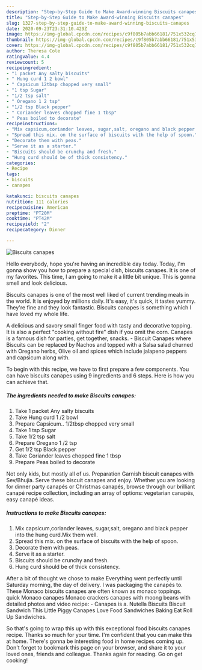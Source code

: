```yaml
---
description: "Step-by-Step Guide to Make Award-winning Biscuits canapes"
title: "Step-by-Step Guide to Make Award-winning Biscuits canapes"
slug: 1327-step-by-step-guide-to-make-award-winning-biscuits-canapes
date: 2020-09-23T23:31:10.429Z
image: https://img-global.cpcdn.com/recipes/c9f805b7abb66181/751x532cq70/biscuits-canapes-recipe-main-photo.jpg
thumbnail: https://img-global.cpcdn.com/recipes/c9f805b7abb66181/751x532cq70/biscuits-canapes-recipe-main-photo.jpg
cover: https://img-global.cpcdn.com/recipes/c9f805b7abb66181/751x532cq70/biscuits-canapes-recipe-main-photo.jpg
author: Theresa Cole
ratingvalue: 4.4
reviewcount: 5
recipeingredient:
- "1 packet Any salty biscuits"
- " Hung curd 1 2 bowl"
- " Capsicum 12tbsp chopped very small"
- "1 tsp Sugar"
- "1/2 tsp salt"
- " Oregano 1 2 tsp"
- "1/2 tsp Black pepper"
- " Coriander leaves chopped fine 1 tbsp"
- " Peas boiled to decorate"
recipeinstructions:
- "Mix capsicum,coriander leaves, sugar,salt, oregano and black pepper into the hung curd.Mix them well."
- "Spread this mix. on the surface of biscuits with the help of spoon."
- "Decorate them with peas."
- "Serve it as a starter."
- "Biscuits should be crunchy and fresh."
- "Hung curd should be of thick consistency."
categories:
- Recipe
tags:
- biscuits
- canapes

katakunci: biscuits canapes 
nutrition: 111 calories
recipecuisine: American
preptime: "PT20M"
cooktime: "PT42M"
recipeyield: "2"
recipecategory: Dinner

---
```



![Biscuits canapes](https://img-global.cpcdn.com/recipes/c9f805b7abb66181/751x532cq70/biscuits-canapes-recipe-main-photo.jpg)

Hello everybody, hope you're having an incredible day today. Today, I'm gonna show you how to prepare a special dish, biscuits canapes. It is one of my favorites. This time, I am going to make it a little bit unique. This is gonna smell and look delicious.

Biscuits canapes is one of the most well liked of current trending meals in the world. It is enjoyed by millions daily. It's easy, it's quick, it tastes yummy. They're fine and they look fantastic. Biscuits canapes is something which I have loved my whole life.

A delicious and savory small finger food with tasty and decorative topping. It is also a perfect &#34;cooking without fire&#34; dish if you omit the corn. Canapes is a famous dish for parties, get together, snacks. - Biscuit Canapes where Biscuits can be replaced by Nachos and topped with a Salsa salad churned with Oregano herbs, Olive oil and spices which include jalapeno peppers and capsicum along with.


To begin with this recipe, we have to first prepare a few components. You can have biscuits canapes using 9 ingredients and 6 steps. Here is how you can achieve that.

<!--inarticleads1-->

##### The ingredients needed to make Biscuits canapes:

1. Take 1 packet Any salty biscuits
1. Take  Hung curd 1 /2 bowl
1. Prepare  Capsicum.. 1/2tbsp chopped very small
1. Take 1 tsp Sugar
1. Take 1/2 tsp salt
1. Prepare  Oregano 1 /2 tsp
1. Get 1/2 tsp Black pepper
1. Take  Coriander leaves chopped fine 1 tbsp
1. Prepare  Peas boiled to decorate


Not only kids, but mostly all of us. Preparation Garnish biscuit canapes with Sev/Bhujia. Serve these biscuit canapes and enjoy. Whether you are looking for dinner party canapés or Christmas canapés, browse through our brilliant canapé recipe collection, including an array of options: vegetarian canapés, easy canapé ideas. 

<!--inarticleads2-->

##### Instructions to make Biscuits canapes:

1. Mix capsicum,coriander leaves, sugar,salt, oregano and black pepper into the hung curd.Mix them well.
1. Spread this mix. on the surface of biscuits with the help of spoon.
1. Decorate them with peas.
1. Serve it as a starter.
1. Biscuits should be crunchy and fresh.
1. Hung curd should be of thick consistency.


After a bit of thought we chose to make Everything went perfectly until Saturday morning, the day of delivery. I was packaging the canapés to. These Monaco biscuits canapes are often known as monaco toppings. quick Monaco canapes Monaco crackers canapes with moong beans with detailed photos and video recipe: - Canapes is a. Nutella Biscuits Biscuit Sandwich This Little Piggy Canapes Love Food Sandwiches Baking Eat Roll Up Sandwiches. 

So that's going to wrap this up with this exceptional food biscuits canapes recipe. Thanks so much for your time. I'm confident that you can make this at home. There's gonna be interesting food in home recipes coming up. Don't forget to bookmark this page on your browser, and share it to your loved ones, friends and colleague. Thanks again for reading. Go on get cooking!
